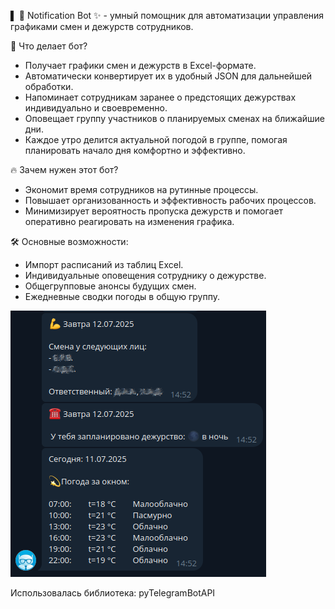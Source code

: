 ▌ 📌 Notification Bot ✨ - умный помощник для автоматизации управления графиками смен и дежурств сотрудников.

💬 Что делает бот?

- Получает графики смен и дежурств в Excel-формате.
- Автоматически конвертирует их в удобный JSON для дальнейшей обработки.
- Напоминает сотрудникам заранее о предстоящих дежурствах индивидуально и своевременно.
- Оповещает группу участников о планируемых сменах на ближайшие дни.
- Каждое утро делится актуальной погодой в группе, помогая планировать начало дня комфортно и эффективно.

🔥 Зачем нужен этот бот?

- Экономит время сотрудников на рутинные процессы.
- Повышает организованность и эффективность рабочих процессов.
- Минимизирует вероятность пропуска дежурств и помогает оперативно реагировать на изменения графика.

🛠️ Основные возможности:

- Импорт расписаний из таблиц Excel.
- Индивидуальные оповещения сотруднику о дежурстве.
- Общегрупповые анонсы будущих смен.
- Ежедневные сводки погоды в общую группу.

![group_message](./images/group_message.png)

Использовалась библиотека: pyTelegramBotAPI 
